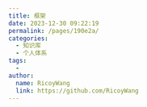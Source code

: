 ```yaml
---
title: 框架
date: 2023-12-30 09:22:19
permalink: /pages/190e2a/
categories:
  - 知识库
  - 个人体系
tags:
  - 
author: 
  name: RicoyWang
  link: https://github.com/RicoyWang
---
```

